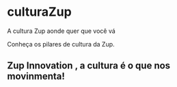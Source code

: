 # culturaZup
A cultura Zup aonde quer que você vá 

Conheça os pilares de cultura da Zup. 



## Zup Innovation , a cultura é o que nos movinmenta!